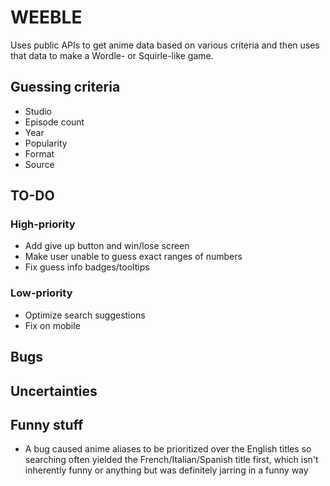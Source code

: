 # WEEBLE

Uses public APIs to get anime data based on various criteria and then uses that
data to make a Wordle- or Squirle-like game.

## Guessing criteria

- Studio
- Episode count
- Year
- Popularity
- Format
- Source

## TO-DO

### High-priority

- Add give up button and win/lose screen
- Make user unable to guess exact ranges of numbers
- Fix guess info badges/tooltips

### Low-priority

- Optimize search suggestions
- Fix on mobile

## Bugs

## Uncertainties

## Funny stuff

- A bug caused anime aliases to be prioritized over the English titles so
  searching often yielded the French/Italian/Spanish title first, which isn't
  inherently funny or anything but was definitely jarring in a funny way

